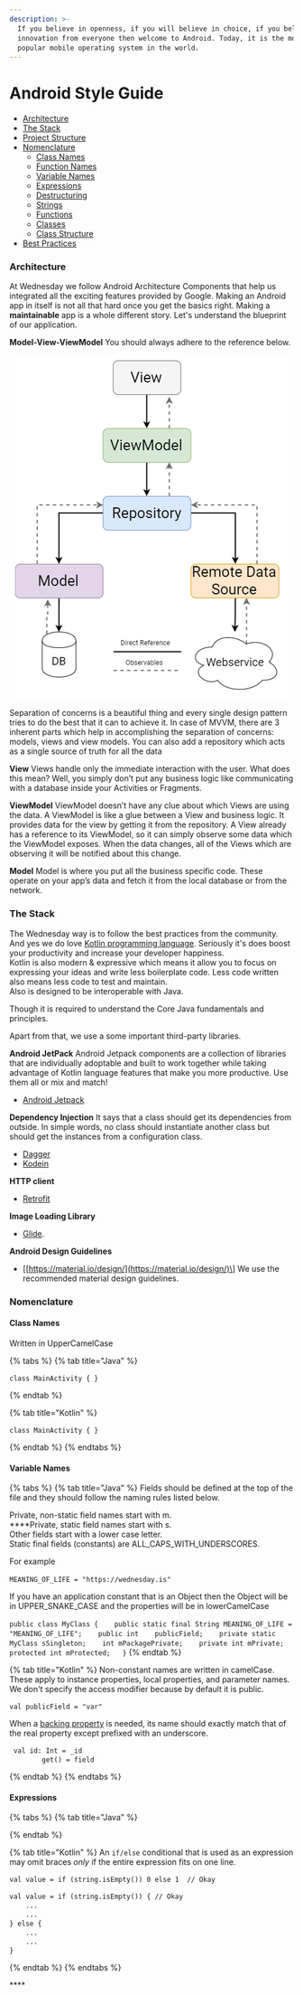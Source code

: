 ```yaml
---
description: >-
  If you believe in openness, if you will believe in choice, if you believe in
  innovation from everyone then welcome to Android. Today, it is the most
  popular mobile operating system in the world.
---
```


# Android Style Guide

* [Architecture](https://github.com/wednesday-solutions/Wednesday-Playbook/blob/master/engineering-handbook/the-wednesday-way/android.md#architecture)
* [The Stack](https://github.com/wednesday-solutions/Wednesday-Playbook/blob/master/engineering-handbook/the-wednesday-way/android.md#the-stack)
* [Project Structure](https://github.com/wednesday-solutions/Wednesday-Playbook/blob/master/engineering-handbook/the-wednesday-way/android.md#project-structure)
* [Nomenclature](https://github.com/wednesday-solutions/Wednesday-Playbook/blob/master/engineering-handbook/the-wednesday-way/android.md#nomenclature)
  * [Class Names](https://github.com/wednesday-solutions/Wednesday-Playbook/blob/master/engineering-handbook/the-wednesday-way/android.md#class-names)
  * [Function Names](https://github.com/wednesday-solutions/Wednesday-Playbook/blob/master/engineering-handbook/the-wednesday-way/android.md#function-names)
  * [Variable Names](https://github.com/wednesday-solutions/Wednesday-Playbook/blob/master/engineering-handbook/the-wednesday-way/android.md#variables-names)
  * [Expressions](./)
  * [Destructuring](https://github.com/wednesday-solutions/Wednesday-Playbook/blob/master/engineering-handbook/the-wednesday-way/android.md#destructuring)
  * [Strings](https://github.com/wednesday-solutions/Wednesday-Playbook/blob/master/engineering-handbook/the-wednesday-way/android.md#strings)
  * [Functions](https://github.com/wednesday-solutions/Wednesday-Playbook/blob/master/engineering-handbook/the-wednesday-way/android.md#functions)
  * [Classes](https://github.com/wednesday-solutions/Wednesday-Playbook/blob/master/engineering-handbook/the-wednesday-way/android.md#classes)
  * [Class Structure](https://github.com/wednesday-solutions/Wednesday-Playbook/blob/master/engineering-handbook/the-wednesday-way/android.md#class-structure)
* [Best Practices](https://github.com/wednesday-solutions/Wednesday-Playbook/blob/master/engineering-handbook/the-wednesday-way/android.md#best-practices)

### Architecture

At Wednesday we follow Android Architecture Components that help us integrated all the exciting features provided by Google. Making an Android app in itself is not all that hard once you get the basics right. Making a **maintainable** app is a whole different story. Let's understand the blueprint of our application.

**Model-View-ViewModel** You should always adhere to the reference below. 

![](.gitbook/assets/mvvm-architecture-complete-overview.png)

Separation of concerns is a beautiful thing and every single design pattern tries to do the best that it can to achieve it. In case of MVVM, there are 3 inherent parts which help in accomplishing the separation of concerns: models, views and view models. You can also add a repository which acts as a single source of truth for all the data

**View** Views handle only the immediate interaction with the user. What does this mean? Well, you simply don’t put any business logic like communicating with a database inside your Activities or Fragments.

**ViewModel** ViewModel doesn’t have any clue about which Views are using the data. A ViewModel is like a glue between a View and business logic. It provides data for the view by getting it from the repository. A View already has a reference to its ViewModel, so it can simply observe some data which the ViewModel exposes. When the data changes, all of the Views which are observing it will be notified about this change.

**Model** Model is where you put all the business specific code. These operate on your app’s data and fetch it from the local database or from the network.

### The Stack

The Wednesday way is to follow the best practices from the community. And yes we do love [Kotlin programming language](https://developer.android.com/kotlin). Seriously it's does boost your productivity and increase your developer happiness.   
Kotlin is also modern & expressive which means it allow you to focus on expressing your ideas and write less boilerplate code. Less code written also means less code to test and maintain.  
Also is designed to be interoperable with Java.   
  
Though it is required to understand the Core Java fundamentals and principles.

Apart from that, we use a some important third-party libraries.

**Android JetPack** Android Jetpack components are a collection of libraries that are individually adoptable and built to work together while taking advantage of Kotlin language features that make you more productive. Use them all or mix and match!

* [Android Jetpack](https://developer.android.com/jetpack)

**Dependency Injection** It says that a class should get its dependencies from outside. In simple words, no class should instantiate another class but should get the instances from a configuration class.

* [Dagger](https://dagger.dev/)
* [Kodein](https://kodein.org/Kodein-DI/)

**HTTP client**

* [Retrofit](https://square.github.io/retrofit/)

**Image Loading Library**

* [Glide](https://bumptech.github.io/glide/).

**Android Design Guidelines**

* \[[https://material.io/design/](https://material.io/design/)\] We use the recommended material design guidelines.

### Nomenclature

#### **Class Names**

Written in UpperCamelCase 

{% tabs %}
{% tab title="Java" %}
```text
class MainActivity { }
```
{% endtab %}

{% tab title="Kotlin" %}
```text
class MainActivity { }
```
{% endtab %}
{% endtabs %}

#### **Variable Names**

{% tabs %}
{% tab title="Java" %}
Fields should be defined at the top of the file and they should follow the naming rules listed below.

Private, non-static field names start with m.   
****Private, static field names start with s.   
Other fields start with a lower case letter.  
Static final fields \(constants\) are ALL\_CAPS\_WITH\_UNDERSCORES.

For example

`MEANING_OF_LIFE = "https://wednesday.is"`

If you have an application constant that is an Object then the Object will be in UPPER\_SNAKE\_CASE and the properties will be in lowerCamelCase

`public class MyClass {   
  public static final String MEANING_OF_LIFE = "MEANING_OF_LIFE";   
  public int   
  publicField;   
  private static   
  MyClass sSingleton;   
  int mPackagePrivate;   
  private int mPrivate;   
  protected int mProtected;  
}`
{% endtab %}

{% tab title="Kotlin" %}
Non-constant names are written in camelCase. These apply to instance properties, local properties, and parameter names. We don't specify the access modifier because by default it is public.  


```text
val publicField = "var"
```

When a [backing property](https://kotlinlang.org/docs/reference/properties.html#backing-properties) is needed, its name should exactly match that of the real property except prefixed with an underscore.

```text
 val id: Int = _id
        get() = field
```
{% endtab %}
{% endtabs %}

#### **Expressions**

{% tabs %}
{% tab title="Java" %}

{% endtab %}

{% tab title="Kotlin" %}
An `if/else` conditional that is used as an expression may omit braces _only_ if the entire expression fits on one line.

```text
val value = if (string.isEmpty()) 0 else 1  // Okay
```

```text
val value = if (string.isEmpty()) { // Okay
    ...
    ...
} else {
    ...
    ...
}
```
{% endtab %}
{% endtabs %}

\*\*\*\*

